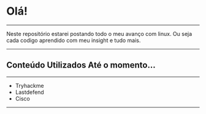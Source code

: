 # Olá!
---

Neste repositório estarei postando todo o meu avanço com linux. Ou seja cada codigo aprendido com meu insight e tudo mais.

---
## Conteúdo Utilizados Até o momento...
---


- Tryhackme
- Lastdefend
- Cisco

  
---
